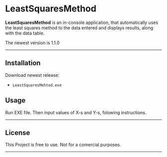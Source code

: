 # LeastSquaresMethod

**LeastSquaresMethod** is an in-console application, that automatically uses the least squares method to the data entered and displays results, along with the data table.

The newest version is 1.1.0

---

## Installation

Download newest release:
  - `LeastSquaresMehtod.exe`

## Usage

Run EXE file. Then input values of X-s and Y-s, folowing instructions. 

---

## License

This Project is free to use. Not for a comercial purposes.

---
